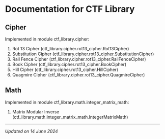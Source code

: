 # Documentation for CTF Library

## Cipher

Implemented in module ctf_library.cipher:

1. Rot 13 Cipher (ctf_library.cipher.rot13_cipher.Rot13Cipher)
1. Substitution Cipher (ctf_library.cipher.rot13_cipher.SubstitutionCipher)
1. Rail Fence Cipher (ctf_library.cipher.rot13_cipher.RailFenceCipher)
1. Book Cipher (ctf_library.cipher.rot13_cipher.BookCipher)
1. Hill Cipher (ctf_library.cipher.rot13_cipher.HillCipher)
1. Quagmire Cipher (ctf_library.cipher.rot13_cipher.QuagmireCipher)

## Math

Implemented in module ctf_library.math.integer_matrix_math:

1. Matrix Modular Inverse (ctf_library.math.integer_matrix_math.IntegerMatrixMath)

***

*Updated on 14 June 2024*
